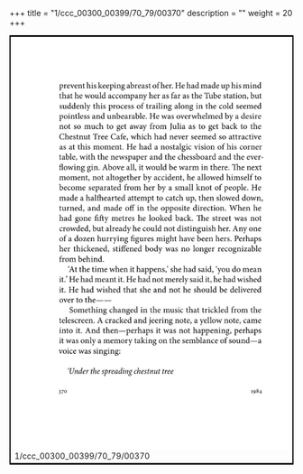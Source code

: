 +++
title = "1/ccc_00300_00399/70_79/00370"
description = ""
weight = 20
+++

<table style="border:2px solid black;max-width:800px;max-height:800px;" 
><tr><td>
<img class="center-fit-jpg"
src="/jpg_/out_jpg_1984__370.jpg">
1/ccc_00300_00399/70_79/00370
</img></td></tr></table>
